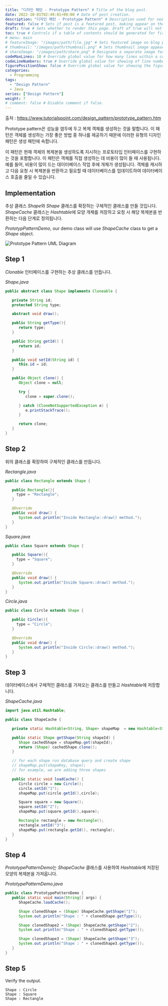 ```yaml
---
title: "디자인 패턴 - Prototype Pattern" # Title of the blog post.
date: 2022-10-01T02:49:01+09:00 # Date of post creation.
description: "디자인 패턴 - Prototype Pattern" # Description used for search engine.
featured: false # Sets if post is a featured post, making appear on the home page side bar.
draft: true # Sets whether to render this page. Draft of true will not be rendered.
toc: true # Controls if a table of contents should be generated for first-level links automatically.
# menu: main
# featureImage: "/images/path/file.jpg" # Sets featured image on blog post.
# thumbnail: "/images/path/thumbnail.png" # Sets thumbnail image appearing inside card on homepage.
# shareImage: "/images/path/share.png" # Designate a separate image for social media sharing.
codeMaxLines: 10 # Override global value for how many lines within a code block before auto-collapsing.
codeLineNumbers: true # Override global value for showing of line numbers within code block.
figurePositionShow: false # Override global value for showing the figure label.
categories:
  - Programming
tags:
  - "Design Pattern"
  - Java
series: ["Design Pattern"]
weight: 7
# comment: false # Disable comment if false.
---
```


출처 : https://www.tutorialspoint.com/design_pattern/prototype_pattern.htm

Prototype pattern은 성능을 염두에 두고 복제 객체를 생성하는 것을 말합니다. 이 패턴은 객체를 생성하는 가장 좋은 방법 중 하나를 제공하기 때문에 이러한 유형의 디자인 패턴은 생성 패턴에 속합니다.

이 패턴은 현재 객체의 복제본을 생성하도록 지시하는 프로토타입 인터페이스를 구현하는 것을 포함합니다. 이 패턴은 객체를 직접 생성하는 데 비용이 많이 들 때 사용됩니다. 예를 들어, 비용이 많이 드는 데이터베이스 작업 후에 개체가 생성됩니다. 객체를 캐시하고 다음 요청 시 복제본을 반환하고 필요할 때 데이터베이스를 업데이트하여 데이터베이스 호출을 줄일 수 있습니다.

## Implementation

추상 클래스 *Shape*와 _Shape_ 클래스를 확장하는 구체적인 클래스를 만들 것입니다. _ShapeCache_ 클래스는 *Hashtable*에 모양 개체를 저장하고 요청 시 해당 복제본을 반환하는 다음 단계로 정의됩니다.

_PrototypPatternDemo_, our demo class will use _ShapeCache_ class to get a _Shape_ object.

![Prototype Pattern UML Diagram](https://www.tutorialspoint.com/design_pattern/images/prototype_pattern_uml_diagram.jpg)

## Step 1

_Clonable_ 인터페이스를 구현하는 추상 클래스를 만듭니다.

_Shape.java_

```java
public abstract class Shape implements Cloneable {

   private String id;
   protected String type;

   abstract void draw();

   public String getType(){
      return type;
   }

   public String getId() {
      return id;
   }

   public void setId(String id) {
      this.id = id;
   }

   public Object clone() {
      Object clone = null;

      try {
         clone = super.clone();

      } catch (CloneNotSupportedException e) {
         e.printStackTrace();
      }

      return clone;
   }
}
```

## Step 2

위의 클래스를 확장하여 구체적인 클래스를 만듭니다.

_Rectangle.java_

```java
public class Rectangle extends Shape {

   public Rectangle(){
     type = "Rectangle";
   }

   @Override
   public void draw() {
      System.out.println("Inside Rectangle::draw() method.");
   }
}
```

_Square.java_

```java
public class Square extends Shape {

   public Square(){
     type = "Square";
   }

   @Override
   public void draw() {
      System.out.println("Inside Square::draw() method.");
   }
}
```

_Circle.java_

```java
public class Circle extends Shape {

   public Circle(){
     type = "Circle";
   }

   @Override
   public void draw() {
      System.out.println("Inside Circle::draw() method.");
   }
}
```

## Step 3

데이터베이스에서 구체적인 클래스를 가져오는 클래스를 만들고 *Hashtable*에 저장합니다.

_ShapeCache.java_

```java
import java.util.Hashtable;

public class ShapeCache {

   private static Hashtable<String, Shape> shapeMap  = new Hashtable<String, Shape>();

   public static Shape getShape(String shapeId) {
      Shape cachedShape = shapeMap.get(shapeId);
      return (Shape) cachedShape.clone();
   }

   // for each shape run database query and create shape
   // shapeMap.put(shapeKey, shape);
   // for example, we are adding three shapes

   public static void loadCache() {
      Circle circle = new Circle();
      circle.setId("1");
      shapeMap.put(circle.getId(),circle);

      Square square = new Square();
      square.setId("2");
      shapeMap.put(square.getId(),square);

      Rectangle rectangle = new Rectangle();
      rectangle.setId("3");
      shapeMap.put(rectangle.getId(), rectangle);
   }
}
```

## Step 4

*PrototypePatternDemo*는 _ShapeCache_ 클래스를 사용하여 *Hashtable*에 저장된 모양의 복제본을 가져옵니다.

_PrototypePatternDemo.java_

```java
public class PrototypePatternDemo {
   public static void main(String[] args) {
      ShapeCache.loadCache();

      Shape clonedShape = (Shape) ShapeCache.getShape("1");
      System.out.println("Shape : " + clonedShape.getType());

      Shape clonedShape2 = (Shape) ShapeCache.getShape("2");
      System.out.println("Shape : " + clonedShape2.getType());

      Shape clonedShape3 = (Shape) ShapeCache.getShape("3");
      System.out.println("Shape : " + clonedShape3.getType());
   }
}
```

## Step 5

Verify the output.

```
Shape : Circle
Shape : Square
Shape : Rectangle

```

